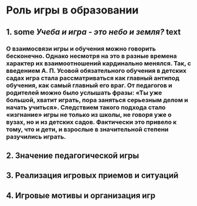 # Роль игры в образовании
## 1. <span color="color:blue"> some *Учеба и игра - это небо и земля?* text</span>
### О взаимосвязи игры и обучения можно говорить бесконечно. Однако несмотря на это в разные времена характер их взаимоотношений кардинально менялся. Так, с введением А. П. Усовой обязательного обучения в детских садах игра стала рассматриваться как главный антипод обучения, как самый главный его враг. От педагогов и родителей можно было услышать фразы: «Ты уже большой, хватит играть, пора заняться серьезным делом и начать учиться». Следствием такого подхода стало «изгнание» игры не только из школы, не говоря уже о вузах, но и из детских садов. Фактически это привело к тому, что и дети, и взрослые в значительной степени разучились играть.
## 2. Значение педагогической игры
###
## 3. Реализация игровых приемов и ситуаций
###
## 4. Игровые мотивы и организация игр
###
